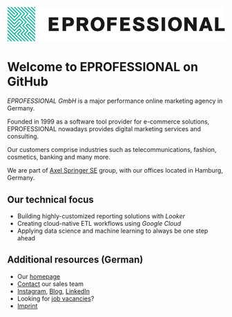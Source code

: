 ![EPROFESSIONAL](/profile/assets/eprofessional.png)

# Welcome to EPROFESSIONAL on GitHub

_EPROFESSIONAL GmbH_ is a major performance online marketing agency
in Germany.

Founded in 1999 as a software tool provider for e-commerce solutions,
EPROFESSIONAL nowadays provides digital marketing services and
consulting.

Our customers comprise industries such as telecommunications, fashion,
cosmetics, banking and many more.

We are part of [Axel Springer SE](https://github.com/axelspringer) group,
with our offices located in Hamburg, Germany.

## Our technical focus

* Building highly-customized reporting solutions with _Looker_
* Creating cloud-native ETL workflows using _Google Cloud_
* Applying data science and machine learning to always be one step ahead

## Additional resources (German)

* Our [homepage](https://www.eprofessional.de/)
* [Contact](https://www.eprofessional.de/kontakt) our sales team
* [Instagram](https://www.instagram.com/eprofessional_/), [Blog](https://www.eprofessional.de/brainworks/blog), [LinkedIn](https://de.linkedin.com/company/eprofessional-gmbh-digital-technology-consultants)
* Looking for [job vacancies](https://eprofessional.jobs.personio.de/)?
* [Imprint](https://www.eprofessional.de/meta/impressum)
